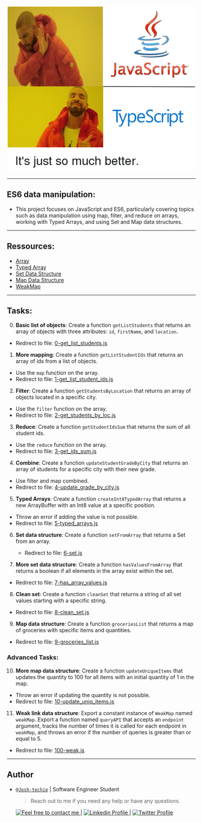 <p align="center">
<img src ="../Assets/Typescript.png">
</p>

---

## ES6 data manipulation:

- This project focuses on JavaScript and ES6, particularly covering topics such as data manipulation using map, filter, and reduce on arrays, working with Typed Arrays, and using Set and Map data structures.

---

## Ressources:

- [Array](https://developer.mozilla.org/en-US/docs/Web/JavaScript/Reference/Global_Objects/Array)
- [Typed Array](https://developer.mozilla.org/en-US/docs/Web/JavaScript/Guide/Typed_arrays)
- [Set Data Structure](https://developer.mozilla.org/en-US/docs/Web/JavaScript/Reference/Global_Objects/Set)
- [Map Data Structure](https://developer.mozilla.org/en-US/docs/Web/JavaScript/Reference/Global_Objects/Map)
- [WeakMap](https://developer.mozilla.org/en-US/docs/Web/JavaScript/Reference/Global_Objects/WeakMap)

---

## Tasks:

0. **Basic list of objects**: Create a function `getListStudents` that returns an array of objects with three attributes: `id`, `firstName`, and `location`.

- Redirect to file: [0-get_list_students.js](./0-get_list_students.js)

1. **More mapping**: Create a function `getListStudentIds` that returns an array of ids from a list of objects.

- Use the `map` function on the array.
- Redirect to file: [1-get_list_student_ids.js](./1-get_list_student_ids.js)

2. **Filter**: Create a function `getStudentsByLocation` that returns an array of objects located in a specific city.

- Use the `filter` function on the array.
- Redirect to file: [2-get_students_by_loc.js](./2-get_students_by_loc.js)

3. **Reduce**: Create a function `getStudentIdsSum` that returns the sum of all student ids.

- Use the `reduce` function on the array.
- Redirect to file: [3-get_ids_sum.js](./3-get_ids_sum.js)

4. **Combine**: Create a function `updateStudentGradeByCity` that returns an array of students for a specific city with their new grade.

- Use filter and map combined.
- Redirect to file: [4-update_grade_by_city.js](./4-update_grade_by_city.js)

5. **Typed Arrays**: Create a function `createInt8TypedArray` that returns a new ArrayBuffer with an Int8 value at a specific position.

- Throw an error if adding the value is not possible.
- Redirect to file: [5-typed_arrays.js](./5-typed_arrays.js)

6. **Set data structure**: Create a function `setFromArray` that returns a Set from an array.

   - Redirect to file: [6-set.js](./6-set.js)

7. **More set data structure**: Create a function `hasValuesFromArray` that returns a boolean if all elements in the array exist within the set.

- Redirect to file: [7-has_array_values.js](./7-has_array_values.js)

8. **Clean set**: Create a function `cleanSet` that returns a string of all set values starting with a specific string.

- Redirect to file: [8-clean_set.js](./8-clean_set.js)

9. **Map data structure**: Create a function `groceriesList` that returns a map of groceries with specific items and quantities.

- Redirect to file: [9-groceries_list.js](./9-groceries_list.js)

### Advanced Tasks:

10. **More map data structure**: Create a function `updateUniqueItems` that updates the quantity to 100 for all items with an initial quantity of 1 in the map.

- Throw an error if updating the quantity is not possible.
- Redirect to file: [10-update_uniq_items.js](./10-update_uniq_items.js)

11. **Weak link data structure**: Export a constant instance of `WeakMap` named `weakMap`. Export a function named `queryAPI` that accepts an `endpoint` argument, tracks the number of times it is called for each endpoint in `weakMap`, and throws an error if the number of queries is greater than or equal to 5.

- Redirect to file: [100-weak.js](./100-weak.js)

---

## Author

- [`@Josh-techie`]() | Software Engineer Student

  > Reach out to me if you need any help or have any questions.

  <a href="mailto:youssef.abouyahia@e-polytechnique.ma">
  	<img alt="Feel free to contact me" src="https://img.shields.io/badge/-Ask_me_anything-blue?style=flat&logo=Gmail&logoColor=white&link=mailto:youssef.abouyahia@e-polytechnique.ma&color=3d85c6" />
  </a>
  <span> | </span>
    <a href="https://www.linkedin.com/in/youssef-abouyahia/">
        <img alt="Linkedin Profile" src="https://img.shields.io/badge/-Linkedin-0072b1?style=flat&logo=Linkedin&logoColor=white&link=https://www.linkedin.com/in/youssef-abouyahia/" />
    </a>
    <span> | </span>
    <a href="https://twitter.com/JoesephAb">
        <img alt="Twitter Profile" src="https://img.shields.io/badge/-Twitter-0072b1?style=flat&logo=Twitter&logoColor=white&link=https://twitter.com/JoesephAb&color=1DA1F2" />
    </a>
